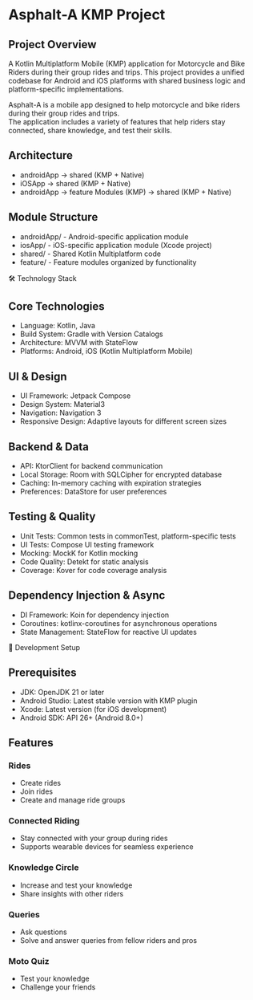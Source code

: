 # Asphalt-A KMP Project

## Project Overview

A Kotlin Multiplatform Mobile (KMP) application for Motorcycle and Bike Riders during their group rides and trips. 
This project provides a unified codebase for Android and iOS platforms with shared business logic and platform-specific implementations.

Asphalt-A is a mobile app designed to help motorcycle and bike riders during their group rides and trips.  
The application includes a variety of features that help riders stay connected, share knowledge, and test their skills.  

## Architecture

- androidApp -> shared (KMP + Native)
- iOSApp -> shared (KMP + Native)
- androidApp -> feature Modules (KMP) -> shared (KMP + Native)

## Module Structure

- androidApp/ - Android-specific application module
- iosApp/ - iOS-specific application module (Xcode project)
- shared/ - Shared Kotlin Multiplatform code
- feature/ - Feature modules organized by functionality

🛠️ Technology Stack
## Core Technologies

- Language: Kotlin, Java
- Build System: Gradle with Version Catalogs
- Architecture: MVVM with StateFlow
- Platforms: Android, iOS (Kotlin Multiplatform Mobile)

## UI & Design

- UI Framework: Jetpack Compose
- Design System: Material3
- Navigation: Navigation 3
- Responsive Design: Adaptive layouts for different screen sizes

## Backend & Data

- API: KtorClient for backend communication
- Local Storage: Room with SQLCipher for encrypted database
- Caching: In-memory caching with expiration strategies
- Preferences: DataStore for user preferences

## Testing & Quality

- Unit Tests: Common tests in commonTest, platform-specific tests
- UI Tests: Compose UI testing framework
- Mocking: MockK for Kotlin mocking
- Code Quality: Detekt for static analysis
- Coverage: Kover for code coverage analysis

## Dependency Injection & Async

- DI Framework: Koin for dependency injection
- Coroutines: kotlinx-coroutines for asynchronous operations
- State Management: StateFlow for reactive UI updates

🔧 Development Setup
## Prerequisites

- JDK: OpenJDK 21 or later
- Android Studio: Latest stable version with KMP plugin
- Xcode: Latest version (for iOS development)
- Android SDK: API 26+ (Android 8.0+)

## Features

### Rides
- Create rides  
- Join rides  
- Create and manage ride groups  

### Connected Riding
- Stay connected with your group during rides  
- Supports wearable devices for seamless experience  

### Knowledge Circle
- Increase and test your knowledge  
- Share insights with other riders  

### Queries
- Ask questions  
- Solve and answer queries from fellow riders and pros  

### Moto Quiz
- Test your knowledge  
- Challenge your friends  
